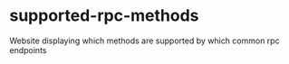 # supported-rpc-methods
Website displaying which methods are supported by which common rpc endpoints
